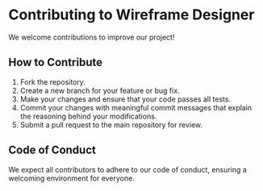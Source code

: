 # Contributing to Wireframe Designer

We welcome contributions to improve our project!

## How to Contribute
1. Fork the repository.
2. Create a new branch for your feature or bug fix.
3. Make your changes and ensure that your code passes all tests.
4. Commit your changes with meaningful commit messages that explain the reasoning behind your modifications.
5. Submit a pull request to the main repository for review.

## Code of Conduct
We expect all contributors to adhere to our code of conduct, ensuring a welcoming environment for everyone.